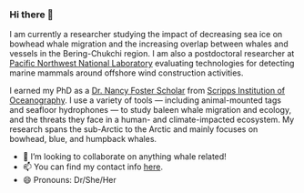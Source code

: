### Hi there 👋

I am currently a researcher studying the impact of decreasing sea ice on bowhead whale migration and the increasing overlap between whales and vessels in the Bering-Chukchi region. I am also a postdoctoral researcher at [Pacific Northwest National Laboratory](https://www.pnnl.gov) evaluating technologies for detecting marine mammals around offshore wind construction activities.
 
I earned my PhD as a [Dr. Nancy Foster Scholar](https://fosterscholars.noaa.gov/) from [Scripps Institution of Oceanography](https://scripps.ucsd.edu/). I use a variety of tools — including animal-mounted tags and seafloor hydrophones — to study baleen whale migration and ecology, and the threats they face in a human- and climate-impacted ecosystem. My research spans the sub-Arctic to the Arctic and mainly focuses on bowhead, blue, and humpback whales.


- 👯 I’m looking to collaborate on anything whale related! 
- 📫 You can find my contact info [here](https://directory.oregonstate.edu/?type=search&cn=szesciorka).
- 😄 Pronouns: Dr/She/Her


<!--
**azorka/azorka** is a ✨ _special_ ✨ repository because its `README.md` (this file) appears on your GitHub profile.

- 👯 I’m looking to collaborate on anything marine mammal related! 
- 🤔 I’m looking for help with ...
- 💬 Ask me about ...
- 📫 You can find my contact info here.
- 😄 Pronouns: She/Her/Hers
- 
-->
